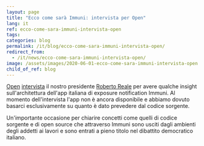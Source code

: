 ```yaml
---
layout: page
title: "Ecco come sarà Immuni: intervista per Open"
lang: it
ref: ecco-come-sara-immuni-intervista-open
tags:
categories: blog
permalink: /it/blog/ecco-come-sara-immuni-intervista-open/
redirect_from:
  - /it/news/ecco-come-sara-immuni-intervista-open/
image: /assets/images/2020-06-01-ecco-come-sara-immuni-intervista-open.png
child_of_ref: blog
---
```


[Open](https://www.open.online/) [intervista](https://www.open.online/2020/06/01/ecco-come-sara-immuni-app-per-contenere-i-contagi-del-coronavirus-nella-fase-2/) il nostro presidente [Roberto Reale](/it/chi-siamo/bio/roberto-reale) per avere qualche insight sull'architettura dell'app italiana di exposure notification Immuni. Al momento dell'intervista l'app non è ancora disponibile e abbiamo dovuto basarci esclusivamente su quanto è dato prevedere dal codice sorgente.

Un'importante occasione per chiarire concetti come quelli di codice sorgente e di open source che attraverso Immuni sono usciti dagli ambienti degli addetti ai lavori e sono entrati a pieno titolo nel dibattito democratico italiano.
